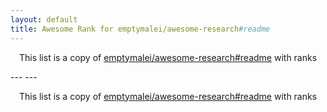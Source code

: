 ```yaml
---
layout: default
title: Awesome Rank for emptymalei/awesome-research#readme
---
```


<p align="center">
	This list is a copy of <a href="https://github.com/emptymalei/awesome-research#readme">emptymalei/awesome-research#readme</a> with ranks
</p>
---
---
<p align="center">
	This list is a copy of <a href="https://github.com/emptymalei/awesome-research#readme">emptymalei/awesome-research#readme</a> with ranks
</p>
